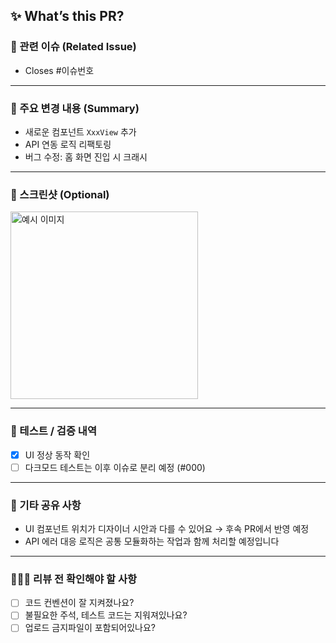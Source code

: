 <!--
🙏 PR 제목 컨벤션 (Gitmoji + 타입 + 이슈 번호 + 작업 요약)
예시: ✨ Feat: #167 예약 취소 구현
※ PR 생성 시 Assignees 및 Labels 설정도 잊지 마세요!
-->

## ✨ What’s this PR?
### 📌 관련 이슈 (Related Issue)
<!-- 해당 PR이 어떤 이슈를 해결하는지 연결해주세요 -->
- Closes #이슈번호

---

### 🧶 주요 변경 내용 (Summary)
<!-- 이번 PR에서 작업한 핵심 변경 사항을 작성해주세요 -->

- 새로운 컴포넌트 `XxxView` 추가
- API 연동 로직 리팩토링
- 버그 수정: 홈 화면 진입 시 크래시

---

### 📸 스크린샷 (Optional)
<!-- UI 작업의 경우, 구현한 화면을 첨부해주세요 -->
<!-- 이미지 크기 조절 예시: <img width="300" alt="설명" src="링크"> -->

<img width="300" alt="예시 이미지" src="https://...">

---

### 🧪 테스트 / 검증 내역
<!-- 동작 확인 여부나 시나리오 테스트 내용을 간단히 써주세요 -->

- [x] UI 정상 동작 확인
- [ ] 다크모드 테스트는 이후 이슈로 분리 예정 (#000)

---

### 💬 기타 공유 사항
<!-- 리뷰어가 참고하면 좋을 정보, 고민했던 지점 등을 적어주세요 -->

- UI 컴포넌트 위치가 디자이너 시안과 다를 수 있어요 → 후속 PR에서 반영 예정
- API 에러 대응 로직은 공통 모듈화하는 작업과 함께 처리할 예정입니다

---

### 🙇🏻‍♀️ 리뷰 전 확인해야 할 사항
<!-- PR을 업로드 하기 전에 꼭! 체크해주세요 -->

- [ ] 코드 컨벤션이 잘 지켜졌나요?
- [ ] 불필요한 주석, 테스트 코드는 지워져있나요?
- [ ] 업로드 금지파일이 포함되어있나요?
